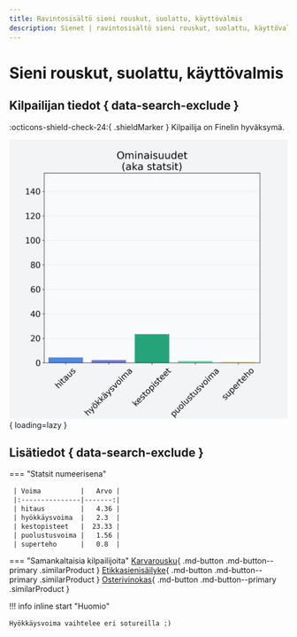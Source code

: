 ```yaml
---
title: Ravintosisältö sieni rouskut, suolattu, käyttövalmis
description: Sienet | ravintosisältö sieni rouskut, suolattu, käyttövalmis
---
```


# Sieni rouskut, suolattu, käyttövalmis


## Kilpailijan tiedot { data-search-exclude }

:octicons-shield-check-24:{ .shieldMarker } Kilpailija on Finelin hyväksymä.

![Sieni rouskut, suolattu, käyttövalmis](./images/sieni-rouskut-suolattu-kayttovalmis.png){ loading=lazy }

## Lisätiedot { data-search-exclude }
=== "Statsit numeerisena"

     | Voima          |   Arvo |
     |:---------------|-------:|
     | hitaus         |   4.36 |
     | hyökkäysvoima  |   2.3  |
     | kestopisteet   |  23.33 |
     | puolustusvoima |   1.56 |
     | superteho      |   0.8  |

=== "Samankaltaisia kilpailijoita"
    [Karvarousku](/karvarousku){ .md-button .md-button--primary .similarProduct }
    [Etikkasienisäilyke](/etikkasienisailyke){ .md-button .md-button--primary .similarProduct }
    [Osterivinokas](/osterivinokas){ .md-button .md-button--primary .similarProduct }

!!! info inline start "Huomio"

    Hyökkäysvoima vaihtelee eri sotureilla :)
